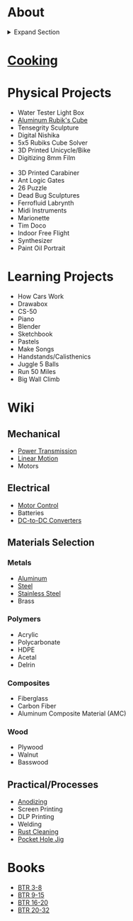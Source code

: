 # About

<details> 
<summary>Expand Section</summary>
The purpose of this webpage is multifaceted.  Below are a few reasons:

* I tend to engage deeply with a project for a few weeks, and then shift focus to other things for a few months.  When I come back to the original project, I find I don't remember many of the solutions I had come up with or resources I've discovered, and have to spend time getting myself up to speed again.

* The same applies to topics of interest that I research.  I occasionally do a deep dive into a topic of interest, say, different battery chemistries, and have a deep understanding of the topic... for about a day.  If I spend a little time documenting my learnings and the resources that enabled that comprehension, it will allow me to refresh my understanding much more quickly.  This is the function of the "Wiki" section of the site.

* For the previous two points, I've tried to keep a notebook or Google Doc with relevant information in it.  

Notebooks clutter, are hard to organize with multiple projects, can't hyperlink or post pictures.  Can't share with other people very easily.

Google docs are terrible at linking to eachother, unaesthetic.

Notebooks are good for sketching, but I can still scan and upload.

* Document, share, 
</details>

# [Cooking](./pages/cooking)

# Physical Projects

* Water Tester Light Box
* [Aluminum Rubik's Cube](./pages/aluminum-rubiks-cube)
* Tensegrity Sculpture
* Digital Nishika
* 5x5 Rubiks Cube Solver
* 3D Printed Unicycle/Bike
* Digitizing 8mm Film<br><br>
* 3D Printed Carabiner
* Ant Logic Gates
* 26 Puzzle
* Dead Bug Sculptures
* Ferrofluid Labrynth
* Midi Instruments
* Marionette
* Tim Doco
* Indoor Free Flight
* Synthesizer
* Paint Oil Portrait

# Learning Projects

* How Cars Work
* Drawabox
* CS-50
* Piano
* Blender
* Sketchbook
* Pastels
* Make Songs
* Handstands/Calisthenics
* Juggle 5 Balls
* Run 50 Miles
* Big Wall Climb


# Wiki

## Mechanical
* [Power Transmission](./pages/power-transmission)
* [Linear Motion](./pages/linear-motion)
* Motors

## Electrical
* [Motor Control](./pages/motor-control)
* Batteries
* [DC-to-DC Converters](./pages/dc2dc)

## Materials Selection
### Metals
* [Aluminum](./pages/aluminum)
* [Steel](./pages/steel)
* [Stainless Steel](./pages/stainless-steel)
* Brass
### Polymers
* Acrylic
* Polycarbonate
* HDPE
* Acetal
* Delrin
### Composites
* Fiberglass
* Carbon Fiber
* Aluminum Composite Material (AMC)
### Wood
* Plywood
* Walnut
* Basswood

## Practical/Processes
* [Anodizing](./pages/anodizing)
* Screen Printing
* DLP Printing
* Welding
* [Rust Cleaning](./pages/rust-cleaning)
* [Pocket Hole Jig](./pages/pocket-hole-jig)

# Books
* [BTR 3-8](./books/btr3-8.pdf)
* [BTR 9-15](./books/btr9-15.pdf)
* [BTR 16-20](./books/btr16-20.pdf)
* [BTR 20-32](./books/btr20-32.pdf)
